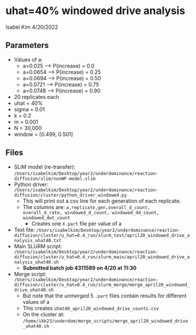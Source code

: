 uhat=40% windowed drive analysis
================
Isabel Kim
4/20/2022

## Parameters

-   Values of a:
    -   a=0.025 –> P(increase) = 0.0
    -   a=0.0654 –> P(increase) = 0.25
    -   a=0.0694 –> P(increase) = 0.50
    -   a=0.0721 –> P(increase) = 0.75
    -   a=0.0748 –> P(increase) = 0.90
-   20 replicates each
-   uhat = 40%
-   sigma = 0.01
-   k = 0.2
-   m = 0.001
-   N = 30,000
-   window = \[0.499, 0.501\]

## Files

-   SLiM model (re-transfer):
    `/Users/isabelkim/Desktop/year2/underdominance/reaction-diffusion/slim/nonWF-model.slim`
-   Python driver:
    `/Users/isabelkim/Desktop/year2/underdominance/reaction-diffusion/cluster/python_driver_windowed.py`
    -   This will print out a csv line for each generation of each
        replicate.
    -   The columns are:
        `a,replicate,gen,overall_d_count, overall_d_rate, windowed_d_count, windowed_dd_count, windowed_dwt_count`
        -   Creates one `X.part` file per value of a
-   Text file:
    `/Users/isabelkim/Desktop/year2/underdominance/reaction-diffusion/cluster/u_hat=0.4_run/slurm_text/april20_windowed_drive_analysis_uhat40.txt`
-   Main SLURM script:
    `/Users/isabelkim/Desktop/year2/underdominance/reaction-diffusion/cluster/u_hat=0.4_run/slurm_main/april20_windowed_drive_analysis_uhat40.sh`
    -   **Submitted batch job 4311589 on 4/20 at 11:30**
-   Merge script:
    `/Users/isabelkim/Desktop/year2/underdominance/reaction-diffusion/cluster/u_hat=0.4_run/slurm_merge/merge_april20_windowed_drive_uhat40.sh`
    -   But note that the *unmerged* 5 `.part` files contain results for
        different values of a
    -   This creates `uhat40_april20_windowed_drive_counts.csv`
    -   On the cluster at:
        `/home/ikk23/underdom/merge_scripts/merge_april20_windowed_drive_uhat40.sh`

